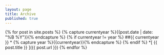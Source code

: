 ```yaml
---
layout: page
title: Archive
published: true
---
```


<!--## Blog Posts

{% for post in site.posts %}
  * {{ post.date | date_to_string }} &raquo; [ {{ post.title }} ]({{ post.url }})
{% endfor %} -->

{% for post in site.posts %}
  {% capture currentyear %}{{post.date | date: "%B %Y"}}{% endcapture %}
  {% if currentyear != year %}
    ##{{ currentyear }}
    * {% capture year %}{{currentyear}}{% endcapture %} 
  {% endif %}
    *[ {{ post.title }} ]({{ post.url }})
{% endfor %}
